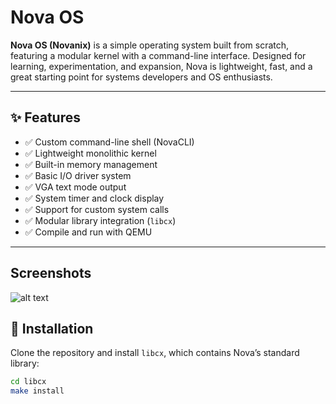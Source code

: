 # Nova OS


**Nova OS (Novanix)** is a simple operating system built from scratch, featuring a modular kernel with a command-line interface. Designed for learning, experimentation, and expansion, Nova is lightweight, fast, and a great starting point for systems developers and OS enthusiasts.

---

## ✨ Features

- ✅ Custom command-line shell (NovaCLI)
- ✅ Lightweight monolithic kernel
- ✅ Built-in memory management
- ✅ Basic I/O driver system
- ✅ VGA text mode output
- ✅ System timer and clock display
- ✅ Support for custom system calls
- ✅ Modular library integration (`libcx`)
- ✅ Compile and run with QEMU

---


## Screenshots
![alt text](<etc/photos/Screenshot 2025-07-05 at 10.11.10 PM.png>)
## 🚀 Installation

Clone the repository and install `libcx`, which contains Nova’s standard library:

```bash
cd libcx
make install
